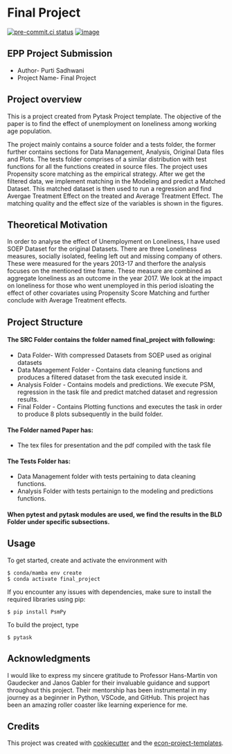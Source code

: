 # Final Project

[![pre-commit.ci status](https://results.pre-commit.ci/badge/github/PurtiS/final_project/main.svg)](https://results.pre-commit.ci/latest/github/PurtiS/final_project/main)
[![image](https://img.shields.io/badge/code%20style-black-000000.svg)](https://github.com/psf/black)

## EPP Project Submission

- Author- Purti Sadhwani
- Project Name- Final Project

## Project overview

This is a project created from Pytask Project template. The objective of the paper is to
find the effect of unemployment on loneliness among working age population.

The project mainly contains a source folder and a tests folder, the former further
contains sections for Data Management, Analysis, Original Data files and Plots. The
tests folder comprises of a similar distribution with test functions for all the
functions created in source files. The project uses Propensity score matching as the
empirical strategy. After we get the filtered data, we implement matching in the
Modeling and predict a Matched Dataset. This matched dataset is then used to run a
regression and find Avergae Treatment Effect on the treated and Average Treatment
Effect. The matching quality and the effect size of the variables is shown in the
figures.

## Theoretical Motivation

In order to analyse the effect of Unemployment on Loneliness, I have used SOEP Dataset
for the original Datasets. There are three Loneliness measures, socially isolated,
feeling left out and missing company of others. These were measured for the years
2013-17 and therfore the analysis focuses on the mentioned time frame. These measure are
combined as aggregate loneliness as an outcome in the year 2017. We look at the impact
on loneliness for those who went unemployed in this period isloating the effect of other
covariates using Propensity Score Matching and further conclude with Average Treatment
effects.

## Project Structure

#### The SRC Folder contains the folder named final_project with following:

- Data Folder- With compressed Datasets from SOEP used as original datasets
- Data Management Folder - Contains data cleaning functions and produces a filtered
  dataset from the task executed inside it.
- Analysis Folder - Contains models and predictions. We execute PSM, regression in the
  task file and predict matched dataset and regression results.
- Final Folder - Contains Plotting functions and executes the task in order to produce 8
  plots subsequently in the build folder.

#### The Folder named Paper has:

- The tex files for presentation and the pdf compiled with the task file

#### The Tests Folder has:

- Data Management folder with tests pertaining to data cleaning functions.
- Analysis Folder with tests pertainign to the modeling and predictions functions.

#### When pytest and pytask modules are used, we find the results in the BLD Folder under specific subsections.

## Usage

To get started, create and activate the environment with

```console
$ conda/mamba env create
$ conda activate final_project
```

If you encounter any issues with dependencies, make sure to install the required
libraries using pip:

```
$ pip install PsmPy
```

To build the project, type

```console
$ pytask
```

## Acknowledgments

I would like to express my sincere gratitude to Professor Hans-Martin von Gaudecker and
Janos Gabler for their invaluable guidance and support throughout this project. Their
mentorship has been instrumental in my journey as a beginner in Python, VSCode, and
GitHub. This project has been an amazing roller coaster like learning experience for me.

## Credits

This project was created with [cookiecutter](https://github.com/audreyr/cookiecutter)
and the
[econ-project-templates](https://github.com/OpenSourceEconomics/econ-project-templates).
